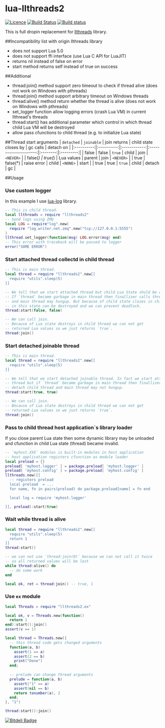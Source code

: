 lua-llthreads2
==============
[![Licence](http://img.shields.io/badge/Licence-MIT-brightgreen.svg)](LICENSE)
[![Build Status](https://travis-ci.org/moteus/lua-llthreads2.png?branch=master)](https://travis-ci.org/moteus/lua-llthreads2)
[![Build status](https://ci.appveyor.com/api/projects/status/st2uldkbqmpgfl2w?svg=true)](https://ci.appveyor.com/project/moteus/lua-llthreads2)

This is full dropin replacement for [llthreads](https://github.com/Neopallium/lua-llthreads) library.

##Incompatibility list with origin llthreads library
* does not support Lua 5.0
* does not support ffi interface (use Lua C API for LuaJIT)
* returns nil instead of false on error
* start method returns self instead of true on success

##Additional
* thread:join() method support zero timeout to check if thread alive (does not work on Windows with pthreads)
* thread:join() method support arbitrary timeout on Windows threads
* thread:alive() method return whether the thread is alive (does not work on Windows with pthreads)
* set_logger function allow logging errors (crash Lua VM) in current llthread's threads
* thread:start() has additional parameter which control in which thread child Lua VM will be destroyed
* allow pass cfunctions to child thread (e.g. to initialize Lua state)

##Thread start arguments
| `detached` | `joinable` | join returns | child state closes by | gc calls | detach on |
|:----------:|:----------:|:------------:|:---------------------:|:--------:|:---------:|
|   false    |  false     | `true`       |         child         |  join    | `<NEVER>` |
|   false(*) |  true(*)   | Lua values   |         parent        |  join    | `<NEVER>` |
|   true     |  false(*)  | raise error  |         child         | `<NONE>` |   start   |
|   true     |  true      | `true`       |         child         | detach   |    gc     |


##Usage

### Use custom logger
In this example I use [lua-log](https://github.com/moteus/lua-log) library.
``` Lua
-- This is child thread.
local llthreads = require "llthreads2"
-- Send logs using ZMQ
local LOG = require"log".new(
  require "log.writer.net.zmq".new("tcp://127.0.0.1:5555")
)
llthread.set_logger(function(msg) LOG.error(msg) end)
-- This error with traceback will be passed to logger
error("SOME ERROR")
```

### Start attached thread collectd in child thread
``` Lua 
-- This is main thread.
local thread = require "llthreads2".new[[
  require "utils".sleep(5)
]]

-- We tell that we start attached thread but child Lua State shuld be close in child thread. 
-- If `thread` became garbage in main thread then finallizer calls thread:join() 
-- and main thread may hungup. But because of child state closes in child thread all objects
-- in this state can be destroyed and we can prevent deadlock.
thread:start(false, false)

-- We can call join.
-- Because of Lua state destroys in child thread we can not get 
-- returned Lua values so we just returns `true`.
thread:join()
```

### Start detached joinable thread
``` Lua 
-- This is main thread.
local thread = require "llthreads2".new[[
  require "utils".sleep(5)
]]

-- We tell that we start detached joinable thread. In fact we start attached 
-- thread but if `thread` became garbage in main thread then finallizer just 
-- detach child thread and main thread may not hungup.
thread:start(true, true)

-- We can call join.
-- Because of Lua state destroys in child thread we can not get 
-- returned Lua values so we just returns `true`.
thread:join()
```

### Pass to child thread host application`s library loader
If you close parent Lua state then some dynamic library may be unloaded
and cfunction in child Lua state (thread) became invalid.

``` Lua 
-- `myhost.XXX` modules is built-in modules in host application
-- host application registers cfunction as module loader
local preload = {}
preload[ 'myhost.logger' ] = package.preload[ 'myhost.logger' ]
preload[ 'myhost.config' ] = package.preload[ 'myhost.config' ]
llthreads.new([[
  -- registers preload
  local preload  = ...
  for name, fn in pairs(preload) do package.preload[name] = fn end

  local log = require 'myhost.logger'

]], preload):start(true)
```

### Wait while thread is alive
``` Lua 
local thread = require "llthreads2".new[[
  require "utils".sleep(5)
  return 1
]]
thread:start()

-- we can not use `thread:join(0)` because we can not call it twice
-- so all returned values will be lost
while thread:alive() do 
  -- do some work
end

local ok, ret = thread:join() -- true, 1
```

### Use `ex` module
``` Lua 
local Threads = require "llthreads2.ex"

local ok, v = Threads.new(function()
  return 1
end):start():join()
assert(v == 1)

local thread = Threads.new({
  -- this thread code gets changed arguments
  function(a, b)
    assert(1 == a)
    assert(2 == b)
    print("Done")
  end;
  
  -- prelude can change thread arguments
  prelude = function(a, b)
    assert("1" == a)
    assert(nil == b)
    return tonumber(a), 2
  end;
}, "1")

thread:start():join()
```

[![Bitdeli Badge](https://d2weczhvl823v0.cloudfront.net/moteus/lua-llthreads2/trend.png)](https://bitdeli.com/free "Bitdeli Badge")

